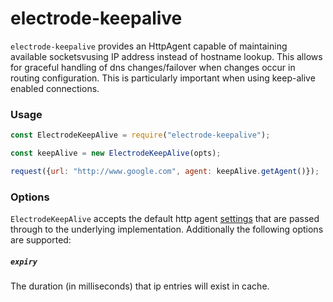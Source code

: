 # electrode-keepalive

`electrode-keepalive` provides an HttpAgent capable of maintaining available socketsvusing IP address instead of hostname lookup. This allows for graceful handling of dns changes/failover when changes occur in routing configuration. This is particularly important when using keep-alive enabled connections.

### Usage

```js
const ElectrodeKeepAlive = require("electrode-keepalive");

const keepAlive = new ElectrodeKeepAlive(opts);

request({url: "http://www.google.com", agent: keepAlive.getAgent()});

```

### Options

`ElectrodeKeepAlive` accepts the default http agent [settings](httpagentopts) that are passed through to the underlying implementation. Additionally the following options are supported:

##### `expiry`
The duration (in milliseconds) that ip entries will exist in cache. 



[httpagentopts]: https://nodejs.org/api/http.html#http_new_agent_options
